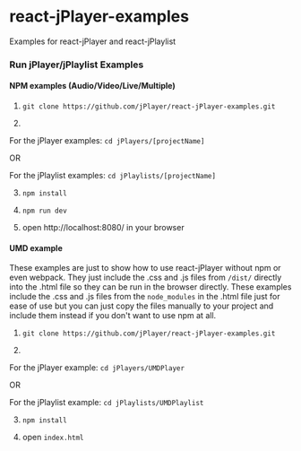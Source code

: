 # react-jPlayer-examples
Examples for react-jPlayer and react-jPlaylist

### Run jPlayer/jPlaylist Examples
#### NPM examples (Audio/Video/Live/Multiple)

1. `git clone https://github.com/jPlayer/react-jPlayer-examples.git`

2. 
For the jPlayer examples: `cd jPlayers/[projectName]`

OR

For the jPlaylist examples: `cd jPlaylists/[projectName]`

3. `npm install`

4. `npm run dev`

5. open http://localhost:8080/ in your browser

#### UMD example
These examples are just to show how to use react-jPlayer without npm or even webpack.
They just include the .css and .js files from `/dist/` directly into the .html file so they can be run in the browser directly.
These examples include the .css and .js files from the `node_modules` in the .html file just for ease of use but you can just copy the files manually to your project and include them instead if you don't want to use npm at all.

1. `git clone https://github.com/jPlayer/react-jPlayer-examples.git`

2. 
For the jPlayer example: `cd jPlayers/UMDPlayer`

OR

For the jPlaylist example: `cd jPlaylists/UMDPlaylist`

3. `npm install`

4. open `index.html`

